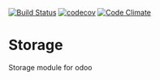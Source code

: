 [![Build Status](https://travis-ci.org/akretion/storage.svg?branch=11.0)](https://travis-ci.org/akretion/storage)
[![codecov](https://codecov.io/gh/akretion/storage/branch/11.0/graph/badge.svg)](https://codecov.io/gh/akretion/storage/branch/11.0)
[![Code Climate](https://codeclimate.com/github/akretion/storage/badges/gpa.svg)](https://codeclimate.com/github/akretion/storage)


Storage
=================

Storage module for odoo

